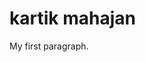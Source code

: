 <!DOCTYPE html>
<html>
<head>
<title>Page Title</title>
</head>
<body>

<h1>kartik mahajan</h1>
<p>My first paragraph.</p>

</body>
</html>

